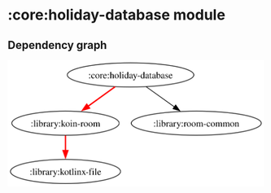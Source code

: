 # :core:holiday-database module
## Dependency graph
![Dependency graph](../../docs/images/graphs/dep_graph_core_holiday_database.svg)
